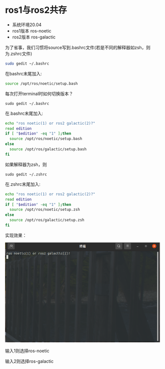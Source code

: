 # ros1与ros2共存

* 系统环境20.04
* ros1版本 ros-noetic
* ros2版本 ros-galactic

为了省事，我们习惯将source写到.bashrc文件(若是不同的解释器如zsh，则为.zshrc文件)

```bash
sudo gedit ~/.bashrc
```

在bashrc末尾加入:

```bash
source /opt/ros/noetic/setup.bash
```

每次打开terminal时如何切换版本？

```shell
sudo gedit ~/.bashrc
```

在.bashrc末尾加入:

```bash
echo "ros noetic(1) or ros2 galactic(2)?"
read edition
if [ "$edition" -eq "1" ];then
  source /opt/ros/noetic/setup.bash
else
  source /opt/ros/galactic/setup.bash
fi
```

如果解释器为zsh，则

```shell
sudo gedit ~/.zshrc
```

在.zshrc末尾加入:

```bash
echo "ros noetic(1) or ros2 galactic(2)?"
read edition
if [ "$edition" -eq "1" ];then
  source /opt/ros/noetic/setup.zsh
else
  source /opt/ros/galactic/setup.zsh
fi
```



实现效果：

![终端效果](./pic/terminal.png)

输入1则选择ros-noetic

输入2则选择ros-galactic